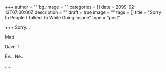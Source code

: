 +++
author = ""
bg_image = ""
categories = []
date = 2099-02-13T07:00:00Z
description = ""
draft = true
image = ""
tags = []
title = "Sorry to People I Talked To While Going Insane"
type = "post"

+++
Sorry...

Matt

Dave T.

Ev... Ne...

....